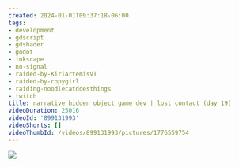 ```yaml
---
created: 2024-01-01T09:37:18-06:00
tags:
- development
- gdscript
- gdshader
- godot
- inkscape
- no-signal
- raided-by-KiriArtemisVT
- raided-by-copygirl
- raiding-noodlecatdoesthings
- twitch
title: narrative hidden object game dev | lost contact (day 19)
videoDuration: 25016
videoId: '899131993'
videoShorts: []
videoThumbId: /videos/899131993/pictures/1776559754
---
```


![](20240101153718.jpg)
